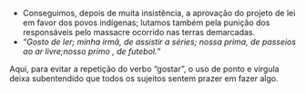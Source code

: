 
- Conseguimos, depois de muita insistência, a aprovação do projeto de lei em favor dos povos indígenas; lutamos também pela punição dos responsáveis pelo massacre ocorrido nas terras demarcadas.
- “_Gosto de ler; minha irmã, de assistir a séries; nossa prima, de passeios ao ar livre;nosso primo , de futebol._”

Aqui, para evitar a repetição do verbo “gostar”, o uso de ponto e vírgula deixa subentendido que todos os sujeitos sentem prazer em fazer algo.